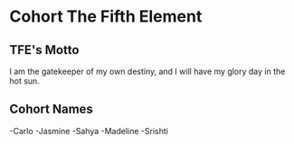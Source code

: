 # Cohort The Fifth Element

## TFE's Motto
I am the gatekeeper of my own destiny, and I will have my glory day in the hot sun.

## Cohort Names
-Carlo
-Jasmine
-Sahya
-Madeline
-Srishti